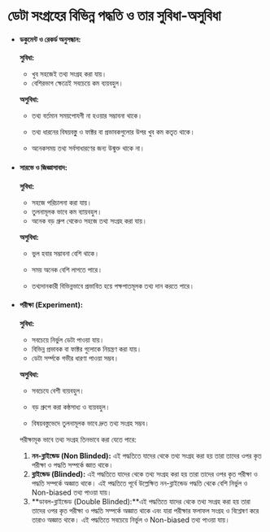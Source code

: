 # ডেটা সংগ্রহের বিভিন্ন পদ্ধতি ও তার সুবিধা-অসুবিধা

* #### ডকুমেন্ট ও রেকর্ড অনুসন্ধান: 

  **সুবিধা:**

  * খুব সহজেই তথ্য সংগ্রহ করা যায়। 
  * বেশিরভাগ ক্ষেত্রেই সবচেয়ে কম ব্যয়বহুল। 

  **অসুবিধা:**

  * তথ্য বর্তমান সময়পোযগী না হওয়ার সম্ভাবনা থাকে। 

  * তথ্য ধারনের বিষয়বস্তুু ও ফাক্টর বা প্রভাবকগুলোর উপর খুব কম কতৃত থাকে। 

  * অনেকসময় তথ্য সর্বসাধারণের জন্য উন্মুক্ত থাকে না। 

    

* #### সারভে ও জিজ্ঞাসাবাদ: 

  **সুবিধা:**

  * সহজে পরিচালনা করা যায়।
  * তুলনামূলক ভাবে কম ব্যায়বহুল।
  * অনেক বড় গ্রুপ থেকেও সহজে তথ্য সংগ্রহ করা যায়।

  **অসুবিধা:**

  * ভুল হবার সম্ভাবনা বেশি থাকে।

  * সময় অনেক বেশি লাগতে পারে।

  * তথ্যদানকারী বিভিন্নভাবে প্রভাবিত হয়ে পক্ষপাতমূলক তথ্য দান করতে পারে। 

    

* #### পরীক্ষা (Experiment): 

  **সুবিধা:**

  * সবচেয়ে নির্ভুল ডেটা পাওয়া যায়।
  * বিভিন্ন প্রভাবক বা ফাক্টর গুলোকে নিয়ন্ত্রণ করা যায়। 
  * ডেটা সর্ম্পকে গভীর ধারণা পাওয়া সম্ভব।

  **অসুবিধা:**

  * সবচেযে বেশী ব্যয়বহুল। 

  * বড় গ্রুপে করা কষ্ঠসাধ্য ও ব্যয়বহুল। 

  * বিষয়বস্তুভেদে তুলনামূলক ভাবে দ্রুত তথ্য সংগ্রহ সম্ভব। 

    

  পরীক্ষামূক ভাবে তথ্য সংগ্রহ তিনভাবে করা যেতে পারে:

  1. **নন-ব্লাইন্ডেড (Non Blinded):** এই পদ্ধতিতে যাদের থেকে তথ্য সংগ্রহ করা হয় তারা তাদের ওপর কৃত পরীক্ষা ও পদ্ধতি সম্পর্কে জ্ঞাত থাকে। 
  2. **ব্লাইন্ডেড (Blinded):** এই পদ্ধতিতে যাদের থেকে তথ্য সংগ্রহ করা হয় তারা তাদের ওপর কৃত পরীক্ষা ও পদ্ধতি সম্পর্কে অজ্ঞাত থাকে। এই পদ্ধতিতে পূর্বে উল্লেক্ষিত নন-ব্লাইন্ডেড পদ্ধতি থেকে বেশি নির্ভুল ও Non-biased তথ্য পাওয়া যায়। 
  3. **ডাবল-ব্লাইন্ডেড (Double Blinded):**এই পদ্ধতিতে যাদের থেকে তথ্য সংগ্রহ করা হয় তারা তাদের ওপর কৃত পরীক্ষা ও পদ্ধতি সম্পর্কে অজ্ঞাত থাকে এবং যারা পরীক্ষার ফলাফল সংগ্রহ ও বিশ্লেষণ করে তারাও অজ্ঞাত থাকে। এই পদ্ধতিতে সবচেয়ে নির্ভুল ও Non-biased তথ্য পাওয়া যায়।

  
